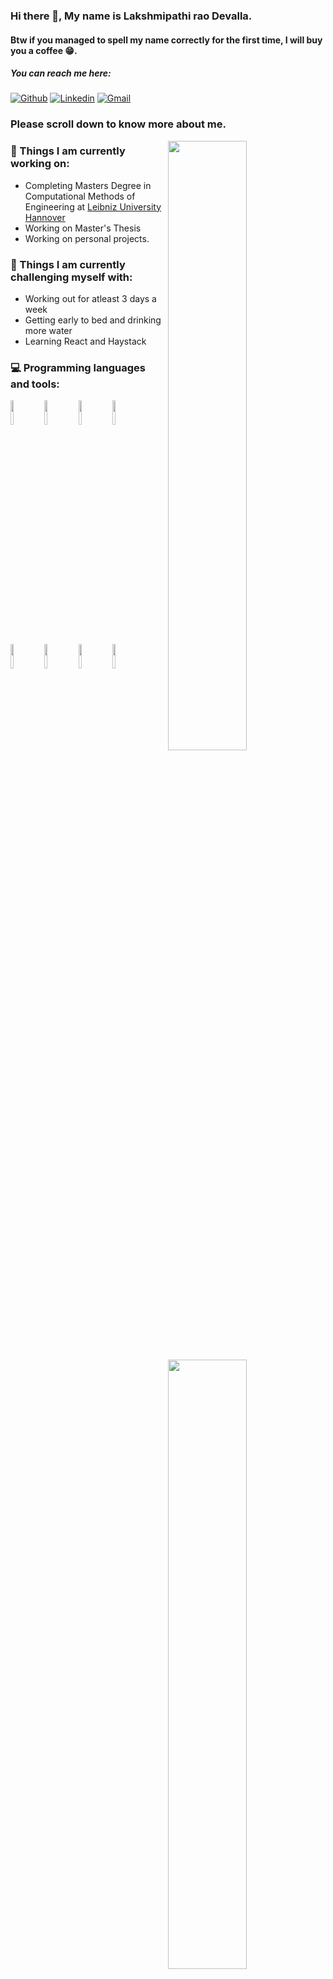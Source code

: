 ### Hi there 👋, My name is Lakshmipathi rao Devalla.
#### Btw if you managed to spell my name correctly for the first time, I will buy you a coffee 😁.

##### You can reach me here:
[![Github](https://img.shields.io/badge/-Github-000?style=flat&logo=Github&logoColor=white)](https://github.com/Pathi-rao)
[![Linkedin](https://img.shields.io/badge/-LinkedIn-blue?style=flat&logo=Linkedin&logoColor=white)](https://www.linkedin.com/in/devalla-lakshmipathirao/)
[![Gmail](https://img.shields.io/badge/-Gmail-c14438?style=flat&logo=Gmail&logoColor=white)](mailto:lakshmipathi0000@gmail.com)



### Please scroll down to know more about me.

<img width="50%" align="right" src="https://github-readme-stats.vercel.app/api?username=Pathi-rao&show_icons=true&theme=radical" />

### 🌱 Things I am currently working on: 
- Completing Masters Degree in Computational Methods of Engineering at [Leibniz University Hannover](https://www.uni-hannover.de/en/)
- Working on Master's Thesis
- Working on personal projects.

### :muscle: Things I am currently challenging myself with:

<img width="50%" align="right" src="https://github-readme-stats.vercel.app/api/top-langs/?username=Pathi-rao&hide=TeX&layout=compact&show_icons=true&theme=radical" />

- Working out for atleast 3 days a week
- Getting early to bed and drinking more water
- Learning React and Haystack

### :computer: Programming languages and tools: 
<p>

<code><img width="10%" src="https://www.vectorlogo.zone/logos/python/python-ar21.svg"></code>
<code><img width="10%" src="https://www.vectorlogo.zone/logos/numpy/numpy-ar21.svg"></code>
<code><img width="10%" src="https://upload.wikimedia.org/wikipedia/commons/5/54/Scikit_learn_logo.svg"></code>
<code><img width="10%" src="https://www.vectorlogo.zone/logos/jupyter/jupyter-ar21.svg"></code>
<code><img width="10%" src="https://www.vectorlogo.zone/logos/pytorch/pytorch-ar21.svg"></code>
<code><img width="10%" src="https://www.vectorlogo.zone/logos/opencv/opencv-ar21.svg"></code>
<code><img width="10%" src="https://upload.wikimedia.org/wikipedia/commons/8/88/SpaCy_logo.svg"></code>
<code><img width="10%" src="https://www.vectorlogo.zone/logos/git-scm/git-scm-ar21.svg"></code>

<!--<code><img width="10%" src="https://www.vectorlogo.zone/logos/pocoo_flask/pocoo_flask-ar21.svg"></code>-->  
</p>
